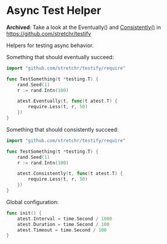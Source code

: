 # Async Test Helper

**Archived**: Take a look at the Eventually() and [Consistently()](https://github.com/stretchr/testify/issues/1087) in https://github.com/stretchr/testify

Helpers for testing async behavior.

Something that should eventually succeed:

```go
import "github.com/stretchr/testify/require"

func TestSomething(t *testing.T) {
	rand.Seed(1)
	r := rand.Intn(100)

	atest.Eventually(t, func(t atest.T) {
		require.Less(t, r, 50)
	})
}
```

Something that should consistently succeed:

```go
import "github.com/stretchr/testify/require"

func TestSomething(t *testing.T) {
	rand.Seed(1)
	r := rand.Intn(100)

	atest.Consistently(t, func(t atest.T) {
		require.Less(t, r, 50)
	})
}
```

Global configuration:

```go
func init() {
	atest.Interval = time.Second / 1000
	atest.Duration = time.Second / 100
	atest.Timeout = time.Second / 100
}
```
